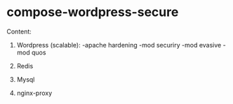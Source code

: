 # compose-wordpress-secure

Content:

1. Wordpress (scalable):
  -apache hardening
  -mod securiry
  -mod evasive
  -mod quos

2. Redis

3. Mysql

4. nginx-proxy

